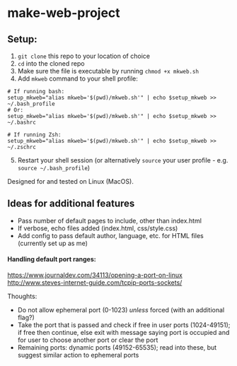 # make-web-project

## Setup:
1. `git clone` this repo to your location of choice
2. `cd` into the cloned repo
3. Make sure the file is executable by running `chmod +x mkweb.sh`
4. Add `mkweb` command to your shell profile:
```
# If running bash:
setup_mkweb="alias mkweb='$(pwd)/mkweb.sh'" | echo $setup_mkweb >> ~/.bash_profile
# Or:
setup_mkweb="alias mkweb='$(pwd)/mkweb.sh'" | echo $setup_mkweb >> ~/.bashrc

# If running Zsh:
setup_mkweb="alias mkweb='$(pwd)/mkweb.sh'" | echo $setup_mkweb >> ~/.zschrc
```
5. Restart your shell session (or alternatively `source` your user profile - e.g. `source ~/.bash_profile`)

Designed for and tested on Linux (MacOS).

## Ideas for additional features
- Pass number of default pages to include, other than index.html
- If verbose, echo files added (index.html, css/style.css)
- Add config to pass default author, language, etc. for HTML files (currently set up as me)

#### Handling default port ranges:
https://www.journaldev.com/34113/opening-a-port-on-linux
http://www.steves-internet-guide.com/tcpip-ports-sockets/

Thoughts:
- Do not allow ephemeral port (0-1023) *unless* forced (with an additional flag?)
- Take the port that is passed and check if free in user ports (1024-49151); if free then continue, else exit with message saying port is occupied and for user to choose another port or clear the port
- Remaining ports: dynamic ports (49152-65535); read into these, but suggest similar action to ephemeral ports
